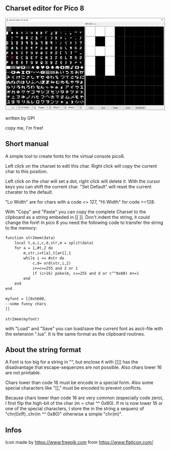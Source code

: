 Charset editor for Pico 8
-------------------------

![picture alt](https://github.com/GPIforGit/CharsetEditor_Pico8/blob/main/charseteditor.jpg "Charset Editor")

written by GPI

copy me, I'm free!

Short manual
------------
A simple tool to create fonts for the virtual console pico8.

Left click on the charset to edit this char. Right click will
copy the current char to this position.

Left click on the char will set a dot, right click will delete it.
With the cursor keys you can shift the current char.
"Set Default" will reset the current charater to the default.

"Lo Width" are for chars with a code <= 127, "Hi Width" for code >=128.

With "Copy" and "Paste" you can copy the complete Charset to the clipboard as
a string embeded in [[ ]]. Don't indent the string, it could change the font!
In pico 8 you need the following code to transfer the string to the memory:

	function str2mem(data)
		local t,a,i,c,d,str,m = split(data)
		for a = 1,#t,2 do  
			m,str,i=t[a],t[a+1],1
			while i <= #str do
				c,d= ord(str,i,2)
				i+=c==255 and 2 or 1
				if (c>16) poke(m, c==255 and d or c^^0x80) m+=1
			end
		end
	end
	
	myfont = [[0x5600,
	--some funny chars
	]]
	
	str2mem(myfont)

with "Load" and "Save" you can load/save the current font as ascii-file with
the extension ".lua". It is the same format as the clipboard routines.

About the string format
-----------------------
A Font is too big for a string in "", but enclose it with [[]] has the 
disadvantage that escape-sequenzes are not possible. Also chars lower 16 are not
printable.

Chars lower than code 16 must be encode in a special form. Also some special 
characters like "[]," must be encoded to prevent conflicts.

Because chars lower than code 16 are very common (especially code zero), I first 
flip the high-bit of the char (m = char ^^ 0x80).
If m is now lower 16 or one of the special characters, I store the in the string a
sequenz of "chr(0xff)..chr(m ^^ 0x80)" otherwise a simple "chr(m)".

Infos
-----
Icon made by https://www.freepik.com from https://www.flaticon.com/

